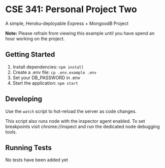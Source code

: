 # CSE 341: Personal Project Two
A simple, Heroku-deployable Express + MongoodB Project

**Note:**
Please refrain from viewing this example until you have spend an hour working on the project.
## Getting Started
1. Install dependencies: `npm install`
2. Create a .env file: `cp .env.example .env`
3. Set your DB_PASSWORD in .env 
4. Start the application: `npm start`

## Developing
Use the `watch` script to hot-reload the server as code changes.

This script also runs node with the inspector agent enabled. To
set breakpoints visit chrome://inspect and run the dedicated
node debugging tools.

## Running Tests
No tests have been added yet